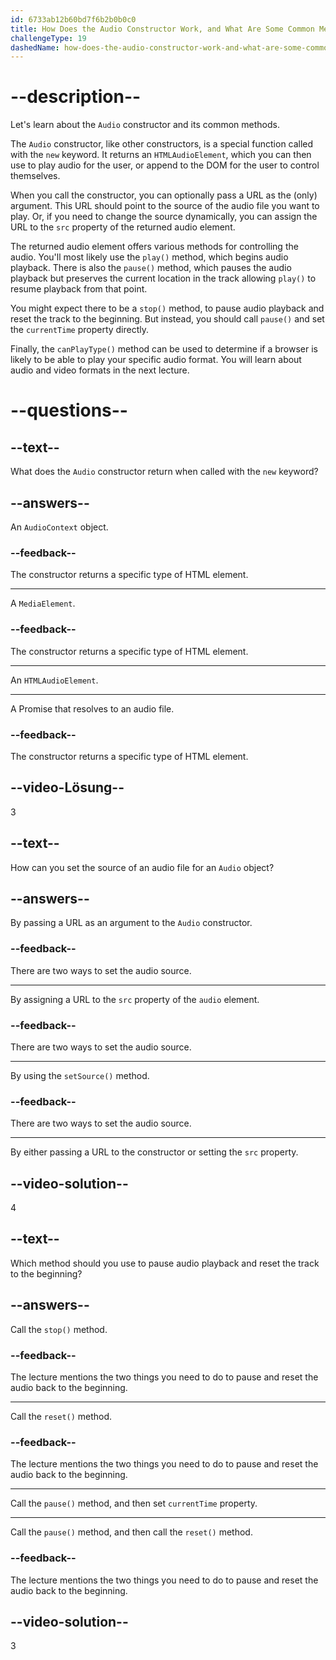```yaml
---
id: 6733ab12b60bd7f6b2b0b0c0
title: How Does the Audio Constructor Work, and What Are Some Common Methods?
challengeType: 19
dashedName: how-does-the-audio-constructor-work-and-what-are-some-common-methods
---
```


# --description--

Let's learn about the `Audio` constructor and its common methods.

The `Audio` constructor, like other constructors, is a special function called with the `new` keyword. It returns an `HTMLAudioElement`, which you can then use to play audio for the user, or append to the DOM for the user to control themselves.

When you call the constructor, you can optionally pass a URL as the (only) argument. This URL should point to the source of the audio file you want to play. Or, if you need to change the source dynamically, you can assign the URL to the `src` property of the returned audio element.

The returned audio element offers various methods for controlling the audio. You'll most likely use the `play()` method, which begins audio playback. There is also the `pause()` method, which pauses the audio playback but preserves the current location in the track allowing `play()` to resume playback from that point.

You might expect there to be a `stop()` method, to pause audio playback and reset the track to the beginning. But instead, you should call `pause()` and set the `currentTime` property directly.

Finally, the `canPlayType()` method can be used to determine if a browser is likely to be able to play your specific audio format. You will learn about audio and video formats in the next lecture.

# --questions--

## --text--

What does the `Audio` constructor return when called with the `new` keyword?

## --answers--

An `AudioContext` object.

### --feedback--

The constructor returns a specific type of HTML element.

---

A `MediaElement`.

### --feedback--

The constructor returns a specific type of HTML element.

---

An `HTMLAudioElement`.

---

A Promise that resolves to an audio file.

### --feedback--

The constructor returns a specific type of HTML element.

## --video-Lösung--

3

## --text--

How can you set the source of an audio file for an `Audio` object?

## --answers--

By passing a URL as an argument to the `Audio` constructor.

### --feedback--

There are two ways to set the audio source.

---

By assigning a URL to the `src` property of the `audio` element.

### --feedback--

There are two ways to set the audio source.

---

By using the `setSource()` method.

### --feedback--

There are two ways to set the audio source.

---

By either passing a URL to the constructor or setting the `src` property.

## --video-solution--

4

## --text--

Which method should you use to pause audio playback and reset the track to the beginning?

## --answers--

Call the `stop()` method.

### --feedback--

The lecture mentions the two things you need to do to pause and reset the audio back to the beginning.

---

Call the `reset()` method.

### --feedback--

The lecture mentions the two things you need to do to pause and reset the audio back to the beginning.

---

Call the `pause()` method, and then set `currentTime` property.

---

Call the `pause()` method, and then call the `reset()` method.

### --feedback--

The lecture mentions the two things you need to do to pause and reset the audio back to the beginning.

## --video-solution--

3
